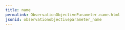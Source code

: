 ```yaml
---
title: name
permalink: ObservationObjectiveParameter.name.html
jsonid: observationobjectiveparameter_name
---
```

